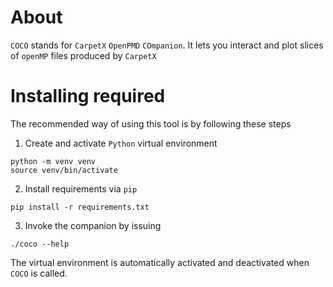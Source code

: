 # About
`COCO` stands for `CarpetX` `OpenPMD` `COmpanion`. It lets you interact and plot slices of `openMP` files produced by `CarpetX` 

# Installing required

The recommended way of using this tool is by following these steps

1. Create and activate `Python` virtual environment

```
python -m venv venv
source venv/bin/activate
```

2. Install requirements via `pip`

```
pip install -r requirements.txt
```

3. Invoke the companion by issuing

```
./coco --help
```

The virtual environment is automatically activated and deactivated when `COCO` is called.